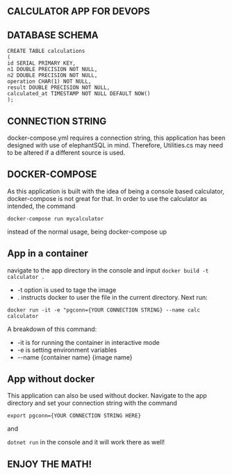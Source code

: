 ## CALCULATOR APP FOR DEVOPS

## DATABASE SCHEMA

````
CREATE TABLE calculations
(
id SERIAL PRIMARY KEY,
n1 DOUBLE PRECISION NOT NULL,
n2 DOUBLE PRECISION NOT NULL,
operation CHAR(1) NOT NULL,
result DOUBLE PRECISION NOT NULL,
calculated_at TIMESTAMP NOT NULL DEFAULT NOW()
);
````

## CONNECTION STRING

docker-compose.yml requires a connection string, this application has been designed with use of elephantSQL in mind. Therefore, Utilities.cs may need to be altered if a different source is used.

## DOCKER-COMPOSE

As this application is built with the idea of being a console based calculator, docker-compose is not great for that. In order to use the calculator as intended, the command 

`````docker-compose run mycalculator`````

instead of the normal usage, being docker-compose up

## App in a container
navigate to the app directory in the console and input
````docker build -t calculator .````

- -t option is used to tage the image 
- . instructs docker to user the file in the current directory. 
Next run:

````docker run -it -e "pgconn={YOUR CONNECTION STRING} --name calc calculator````

A breakdown of this command:
- -it is for running the container in interactive mode
- -e is setting environment variables
- --name {container name} {image name}


## App without docker

This application can also be used without docker. Navigate to the app directory and set your connection string with the command

```` export pgconn={YOUR CONNECTION STRING HERE} ````

and

````dotnet run````
in the console and it will work there as well!

## ENJOY THE MATH!